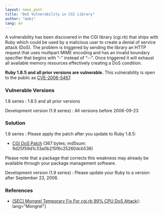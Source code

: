 ```yaml
---
layout: news_post
title: "DoS Vulnerability in CGI Library"
author: "maki"
lang: en
---
```


A vulnerability has been discovered in the CGI library (cgi.rb) that
ships with Ruby which could be used by a malicious user to create a
denial of service attack (DoS). The problem is triggered by sending the
library an HTTP request that uses multipart MIME encoding and has an
invalid boundary specifier that begins with “-” instead of “--”. Once
triggered it will exhaust all available memory resources effectively
creating a DoS condition.

**Ruby 1.8.5 and all prior versions are vulnerable.** This vulnerability
is open to the public as [CVE-2006-5467][1].

### Vulnerable Versions

1.8 series
: 1\.8.5 and all prior versions

Development version (1.9 series)
: All versions before 2006-09-23

### Solution

1.8 series
: Please apply the patch after you update to Ruby 1.8.5:
  * [CGI DoS Patch][2] (367 bytes; md5sum:
    9d25f59d1c33a0b215f6c25260dcb536)
  
  Please note that a package that corrects this weakness may already be
  available through your package management software.

Development version (1.9 series)
: Please update your Ruby to a version after September 23, 2006.

### References

* [ \[SEC\] Mongrel Temporary Fix For cgi.rb 99% CPU DoS Attack][3]{:
  lang="Mongrel"}



[1]: http://cve.mitre.org/cgi-bin/cvename.cgi?name=CVE-2006-5467 
[2]: http://ftp.ruby-lang.org/pub/ruby/1.8/ruby-1.8.5-cgi-dos-1.patch 
[3]: http://rubyforge.org/pipermail/mongrel-users/2006-October/001946.html 
